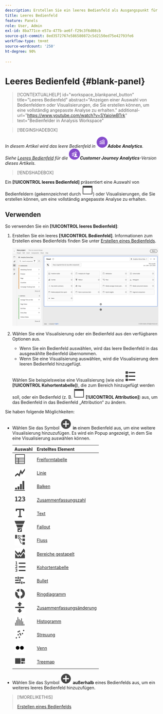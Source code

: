 ```yaml
---
description: Erstellen Sie ein leeres Bedienfeld als Ausgangspunkt für eine beliebige Visualisierung.
title: Leeres Bedienfeld
feature: Panels
role: User, Admin
exl-id: 8ba771ce-e57a-477b-ae6f-f29c3f6d08cb
source-git-commit: 8ed3572767e586580872c5d2150ed75e42793fe6
workflow-type: tm+mt
source-wordcount: '250'
ht-degree: 90%

---
```


# Leeres Bedienfeld {#blank-panel}

<!-- markdownlint-disable MD034 -->

>[!CONTEXTUALHELP]
>id="workspace_blankpanel_button"
>title="Leeres Bedienfeld"
>abstract="Anzeigen einer Auswahl von Bedienfeldern oder Visualisierungen, die Sie erstellen können, um eine vollständig angepasste Analyse zu erhalten."
>additional-url="https://www.youtube.com/watch?v=SYaioiwBTrk" text="Bedienfelder in Analysis Workspace"

<!-- markdownlint-enable MD034 -->


>[!BEGINSHADEBOX]

*In diesem Artikel wird das leere Bedienfeld in ![Adobe Analytics](/help/assets/icons/AdobeAnalytics.svg)**Adobe Analytics**.<br/>Siehe [Leeres Bedienfeld](https://experienceleague.adobe.com/en/docs/analytics/analyze/analysis-workspace/panels/blank-panel) für die ![CustomerJourneyAnalytics](/help/assets/icons/CustomerJourneyAnalytics.svg)**Customer Journey Analytics**-Version dieses Artikels.*

>[!ENDSHADEBOX]


Ein **[!UICONTROL leeres Bedienfeld]** präsentiert eine Auswahl von Bedienfeldern (gekennzeichnet durch ![Web-Seite](/help/assets/icons/WebPage.svg)) oder Visualisierungen, die Sie erstellen können, um eine vollständig angepasste Analyse zu erhalten.

## Verwenden

So verwenden Sie ein **[!UICONTROL leeres Bedienfeld]**:

1. Erstellen Sie ein leeres **[!UICONTROL Bedienfeld]**. Informationen zum Erstellen eines Bedienfelds finden Sie unter [Erstellen eines Bedienfelds](panels.md#create-a-panel).

   ![Erstellen eines Bedienfelds](assets/create-panel.png)



1. Wählen Sie eine Visualisierung oder ein Bedienfeld aus den verfügbaren Optionen aus.


   * Wenn Sie ein Bedienfeld auswählen, wird das leere Bedienfeld in das ausgewählte Bedienfeld übernommen.
   * Wenn Sie eine Visualisierung auswählen, wird die Visualisierung dem leeren Bedienfeld hinzugefügt.

   Wählen Sie beispielsweise eine Visualisierung (wie eine ![Ansichtsliste](/help/assets/icons/ViewList.svg) **[!UICONTROL Kohortentabelle]**), die zum Bereich hinzugefügt werden soll, oder ein Bedienfeld (z. B. ![Web-Seite](/help/assets/icons/WebPage.svg) **[!UICONTROL Attribution]**) aus, um das Bedienfeld in das Bedienfeld „Attribution“ zu ändern.



Sie haben folgende Möglichkeiten:

* Wählen Sie das Symbol ![Hinzufügen](/help/assets/icons/AddCircle.svg) **in** einem Bedienfeld aus, um eine weitere Visualisierung hinzuzufügen. Es wird ein Popup angezeigt, in dem Sie eine Visualisierung auswählen können.

  | Auswahl | Erstelltes Element |
  |---|---|
  | ![Tabelle](/help/assets/icons/Table.svg) | [Freiformtabelle](/help/analyze/analysis-workspace/visualizations/freeform-table/freeform-table.md) |
  | ![Linie](/help/assets/icons/GraphTrend.svg) | [Linie](/help/analyze/analysis-workspace/visualizations/line.md) |
  | ![VertikaleGrafikbalken](/help/assets/icons/GraphBarVertical.svg) | [Balken](/help/analyze/analysis-workspace/visualizations/bar.md) |
  | ![123](/help/assets/icons/123.svg) | [Zusammenfassungszahl](/help/analyze/analysis-workspace/visualizations/summary-number-change.md) |
  | ![Text](/help/assets/icons/Text.svg) | [Text](/help/analyze/analysis-workspace/visualizations/text.md) |
  | ![Konversionstrichter](/help/assets/icons/ConversionFunnel.svg) | [Fallout](/help/analyze/analysis-workspace/visualizations/fallout/fallout-flow.md) |
  | ![Arbeitsablauf](/help/assets/icons/GraphPathing.svg) | [Fluss](/help/analyze/analysis-workspace/visualizations/c-flow/flow.md) |
  | ![Stapeldiagramm](/help/assets/icons/GraphAreaStacked.svg) | [Bereiche gestapelt](/help/analyze/analysis-workspace/visualizations/area.md) |
  | ![NummerierterText](/help/assets/icons/TextNumbered.svg) | [Kohortentabelle](/help/analyze/analysis-workspace/visualizations/cohort-table/t-cohort.md) |
  | ![Aufzählungspunkte](/help/assets/icons/GraphBullet.svg) | [Bullet](/help/analyze/analysis-workspace/visualizations/bullet-graph.md) |
  | ![Ringdiagramm](/help/assets/icons/GraphDonut.svg) | [Ringdiagramm](/help/analyze/analysis-workspace/visualizations/donut.md) |
  | ![NachObenUnten](/help/assets/icons/MoveUpDown.svg) | [Zusammenfassungsänderung](/help/analyze/analysis-workspace/visualizations/summary-number-change.md) |
  | ![Histogramm](/help/assets/icons/Histogram.svg) | [Histogramm](/help/analyze/analysis-workspace/visualizations/histogram.md) |
  | ![Streudiagramm](/help/assets/icons/GraphScatter.svg) | [Streuung](/help/analyze/analysis-workspace/visualizations/scatterplot.md) |
  | ![Typ](/help/assets/icons/TwoDots.svg) | [Venn](/help/analyze/analysis-workspace/visualizations/venn.md) |
  | ![Baumdiagramm](/help/assets/icons/GraphTree.svg) | [Treemap](/help/analyze/analysis-workspace/visualizations/treemap.md) |

* Wählen Sie das Symbol ![Hinzufügen](/help/assets/icons/AddCircle.svg) **außerhalb** eines Bedienfelds aus, um ein weiteres leeres Bedienfeld hinzuzufügen. 


>[!MORELIKETHIS]
>
>[Erstellen eines Bedienfelds](/help/analyze/analysis-workspace/c-panels/panels.md#create-a-panel)
>
